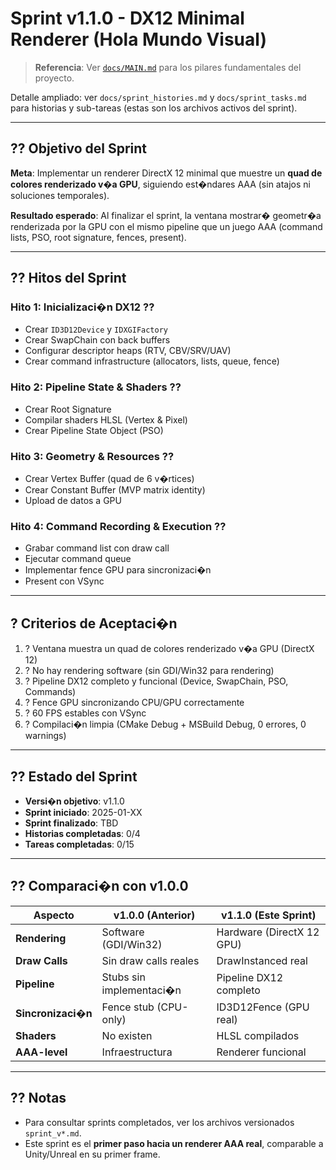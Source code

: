 ﻿# Sprint v1.1.0 - DX12 Minimal Renderer (Hola Mundo Visual)

> **Referencia**: Ver [`docs/MAIN.md`](MAIN.md) para los pilares fundamentales del proyecto.

Detalle ampliado: ver `docs/sprint_histories.md` y `docs/sprint_tasks.md` para historias y sub-tareas (estas son los archivos activos del sprint).

---

## ?? Objetivo del Sprint

**Meta**: Implementar un renderer DirectX 12 minimal que muestre un **quad de colores renderizado v�a GPU**, siguiendo est�ndares AAA (sin atajos ni soluciones temporales).

**Resultado esperado**: Al finalizar el sprint, la ventana mostrar� geometr�a renderizada por la GPU con el mismo pipeline que un juego AAA (command lists, PSO, root signature, fences, present).

---

## ?? Hitos del Sprint

### **Hito 1: Inicializaci�n DX12** ??
- Crear `ID3D12Device` y `IDXGIFactory`
- Crear SwapChain con back buffers
- Configurar descriptor heaps (RTV, CBV/SRV/UAV)
- Crear command infrastructure (allocators, lists, queue, fence)

### **Hito 2: Pipeline State & Shaders** ??
- Crear Root Signature
- Compilar shaders HLSL (Vertex & Pixel)
- Crear Pipeline State Object (PSO)

### **Hito 3: Geometry & Resources** ??
- Crear Vertex Buffer (quad de 6 v�rtices)
- Crear Constant Buffer (MVP matrix identity)
- Upload de datos a GPU

### **Hito 4: Command Recording & Execution** ??
- Grabar command list con draw call
- Ejecutar command queue
- Implementar fence GPU para sincronizaci�n
- Present con VSync

---

## ? Criterios de Aceptaci�n

1. ? Ventana muestra un quad de colores renderizado v�a GPU (DirectX 12)
2. ? No hay rendering software (sin GDI/Win32 para rendering)
3. ? Pipeline DX12 completo y funcional (Device, SwapChain, PSO, Commands)
4. ? Fence GPU sincronizando CPU/GPU correctamente
5. ? 60 FPS estables con VSync
6. ? Compilaci�n limpia (CMake Debug + MSBuild Debug, 0 errores, 0 warnings)

---

## ?? Estado del Sprint

- **Versi�n objetivo**: v1.1.0
- **Sprint iniciado**: 2025-01-XX
- **Sprint finalizado**: TBD
- **Historias completadas**: 0/4
- **Tareas completadas**: 0/15

---

## ?? Comparaci�n con v1.0.0

| Aspecto | v1.0.0 (Anterior) | v1.1.0 (Este Sprint) |
|---------|-------------------|----------------------|
| **Rendering** | Software (GDI/Win32) | Hardware (DirectX 12 GPU) |
| **Draw Calls** | Sin draw calls reales | DrawInstanced real |
| **Pipeline** | Stubs sin implementaci�n | Pipeline DX12 completo |
| **Sincronizaci�n** | Fence stub (CPU-only) | ID3D12Fence (GPU real) |
| **Shaders** | No existen | HLSL compilados |
| **AAA-level** | Infraestructura | Renderer funcional |

---

## ?? Notas

- Para consultar sprints completados, ver los archivos versionados `sprint_v*.md`.
- Este sprint es el **primer paso hacia un renderer AAA real**, comparable a Unity/Unreal en su primer frame.
